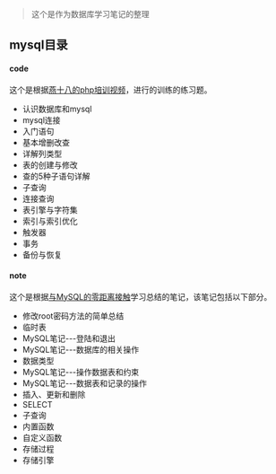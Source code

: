 > 这个是作为数据库学习笔记的整理

## mysql目录

#### code

这个是根据[燕十八的php培训视频](http://www.zixue.it/)，进行的训练的练习题。

* 认识数据库和mysql
* mysql连接
* 入门语句
* 基本增删改查
* 详解列类型
* 表的创建与修改
* 查的5种子语句详解
* 子查询
* 连接查询
* 表引擎与字符集
* 索引与索引优化
* 触发器
* 事务
* 备份与恢复


#### note

这个是根据[与MySQL的零距离接触](http://www.imooc.com/learn/122)学习总结的笔记，该笔记包括以下部分。


* 修改root密码方法的简单总结
* 临时表
* MySQL笔记---登陆和退出
* MySQL笔记---数据库的相关操作
* 数据类型
* MySQL笔记---操作数据表和约束
* MySQL笔记---数据表和记录的操作
* 插入、更新和删除
* SELECT
* 子查询
* 内置函数
* 自定义函数
* 存储过程
* 存储引擎
